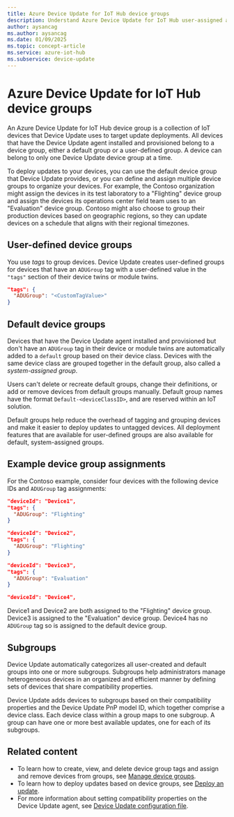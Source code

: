 ```yaml
---
title: Azure Device Update for IoT Hub device groups
description: Understand Azure Device Update for IoT Hub user-assigned and default device groups and subgroups based on device classes.
author: aysancag
ms.author: aysancag
ms.date: 01/09/2025
ms.topic: concept-article
ms.service: azure-iot-hub
ms.subservice: device-update
---
```


# Azure Device Update for IoT Hub device groups

An Azure Device Update for IoT Hub device group is a collection of IoT devices that Device Update uses to target update deployments. All devices that have the Device Update agent installed and provisioned belong to a device group, either a default group or a user-defined group. A device can belong to only one Device Update device group at a time.

To deploy updates to your devices, you can use the default device group that Device Update provides, or you can define and assign multiple device groups to organize your devices. For example, the Contoso organization might assign the devices in its test laboratory to a "Flighting" device group and assign the devices its operations center field team uses to an "Evaluation" device group. Contoso might also choose to group their production devices based on geographic regions, so they can update devices on a schedule that aligns with their regional timezones.

## User-defined device groups

You use *tags* to group devices. Device Update creates user-defined groups for devices that have an `ADUGroup` tag with a user-defined value in the `"tags"` section of their device twins or module twins.

```json
"tags": {
  "ADUGroup": "<CustomTagValue>"
}
```

## Default device groups

Devices that have the Device Update agent installed and provisioned but don't have an `ADUGroup` tag in their device or module twins are automatically added to a `default` group based on their device class. Devices with the same device class are grouped together in the default group, also called a *system-assigned group*.

Users can't delete or recreate default groups, change their definitions, or add or remove devices from default groups manually. Default group names have the format `Default-<deviceClassID>`, and are reserved within an IoT solution.

Default groups help reduce the overhead of tagging and grouping devices and make it easier to deploy updates to untagged devices. All deployment features that are available for user-defined groups are also available for default, system-assigned groups.

## Example device group assignments

For the Contoso example, consider four devices with the following device IDs and `ADUGroup` tag assignments:

```json
"deviceId": "Device1",
"tags": {
  "ADUGroup": "Flighting"
}
```

```json
"deviceId": "Device2",
"tags": {
  "ADUGroup": "Flighting"
}
```

```json
"deviceId": "Device3",
"tags": {
  "ADUGroup": "Evaluation"
}
```

```json
"deviceId": "Device4",
```

Device1 and Device2 are both assigned to the "Flighting" device group. Device3 is assigned to the "Evaluation" device group. Device4 has no `ADUGroup` tag so is assigned to the default device group.

## Subgroups

Device Update automatically categorizes all user-created and default groups into one or more subgroups. Subgroups help administrators manage heterogeneous devices in an organized and efficient manner by defining sets of devices that share compatibility properties.

Device Update adds devices to subgroups based on their compatibility properties and the Device Update PnP model ID, which together comprise a device class. Each device class within a group maps to one subgroup. A group can have one or more best available updates, one for each of its subgroups.

## Related content

- To learn how to create, view, and delete device group tags and assign and remove devices from groups, see [Manage device groups](create-update-group.md).
- To learn how to deploy updates based on device groups, see [Deploy an update](deploy-update.md).
- For more information about setting compatibility properties on the Device Update agent, see [Device Update configuration file](device-update-configuration-file.md).
